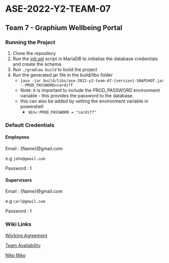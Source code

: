 # ASE-2022-Y2-TEAM-07

## Team 7 - Graphium Wellbeing Portal

### Running the Project

1. Clone the repository
2. Run the [init.sql](https://git.cardiff.ac.uk/c21048229/ase-2022-y2-team-07/-/wikis/uploads/f55ab506782c038a06d890d840be8612/init.sql) script in MariaDB to initialise the database credentials and create the schema
3. Run `./gradlew build` to build the project
4. Run the generated jar file in the build/libs folder
   * `java -jar build/libs/ase-2022-y2-team-07-{version}-SNAPSHOT.jar --PROD_PASSWORD=cardiff`
   * Note: it is important to include the PROD_PASSWORD environment variable - this provides the password to the database.
   * this can also be added by setting the environment variable in powershell
      - `$Env:PROD_PASSWORD = "cardiff"`

### Default Credentials

#### Employees
Email : {Name}@gmail.com

e.g `john@gmail.com`

Password : 1

#### Supervisors
Email : {Name}@gmail.com

e.g `carl@gmail.com`

Password : 1

### Wiki Links

[Working Agreement](https://git.cardiff.ac.uk/c21048229/ase-2022-y2-team-07/-/wikis/Working-Agreement)

[Team Availability](https://git.cardiff.ac.uk/c21048229/ase-2022-y2-team-07/-/wikis/Team-Availability)

[Niko Niko](https://git.cardiff.ac.uk/c21048229/ase-2022-y2-team-07/-/wikis/Niko-Niko-Calendar)
